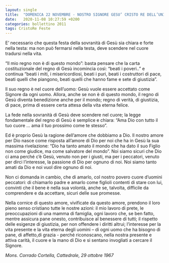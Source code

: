 ```yaml
---
layout: single
title:  "DOMENICA 22 NOVEMBRE - NOSTRO SIGNORE GESU’ CRISTO RE DELL’UNIVERSO"
date:   2020-11-08 10:27:59 +0200
categories: bollettino 2011
tags: CristoRe Feste
---
```


E’ necessario che questa festa della sovranità di Gesù sia chiara e forte nella testa: ma non può fermarsi nella testa, deve scendere nel cuore tradursi nella vita.

“Il mio regno non è di questo mondo”: basta pensare che la carta costituzionale del regno di Gesù incomincia così: “beati i poveri..” e continua “beati i miti, i misericordiosi, beati i puri, beati i costruttori di pace, beati quelli che piangono, beati quelli che hanno fame e sete di giustizia”.

Il suo regno è nel cuore dell’uomo: Gesù vuole essere accettato come Signore da ogni uomo. Allora, anche se non è di questo mondo, il regno di Gesù diventa benedizione anche per il mondo; regno di verità, di giustizia, di pace, prima di essere certa attesa della vita eterna felice.

La fede nella sovranità di Gesù deve scendere nel cuore; la legge fondamentale del regno di Gesù è semplice e chiara: “Ama Dio con tutto il tuo cuore ... ama il tuo prossimo come te stesso”.

Ed è proprio Gesù la ragione dell’amore che dobbiamo a Dio. Il 
nostro amore per Dio nasce come risposta all’amore di Dio per noi che ha in Gesù la sua massima rivelazione: “Dio ha tanto amato il mondo che ha dato il suo Figlio non come giudice, ma come salvatore del mondo”. Noi siamo sicuri che Dio ci ama perché c’è Gesù, venuto non per i giusti, ma per i peccatori, venuto per dirci l’interesse, la passione di Dio per ognuno di noi. Noi siamo tanto amati da Dio e noi vuol dire ognuno di noi. 

Non ci domanda in cambio, che di amarlo, col nostro povero cuore d’uomini peccatori: di chiamarlo padre e amarlo come figlioli contenti di stare con lui, convinti che il bene è nella sua volontà, anche se, talvolta, difficile da comprendere e da accettare, sicuri delle sue promesse. 

Nella cornice di questo amore, vivificate da questo amore, prendono il loro pieno senso cristiano tutte le nostre azioni: il mio lavoro di prete, le preoccupazioni di una mamma di famiglia, ogni lavoro che, se ben fatto, mentre assicura pane onesto, contribuisce al benessere di tutti; il rispetto delle esigenze di giustizia, per non offendere i diritti altrui; l’interesse per la vita presente e la vita eterna degli uomini – di ogni uomo che ha bisogno di pane, di affetto,di grazia - perché riconoscano, nella nostra presente e attiva carità, il cuore e la mano di Dio e si sentano invogliati a cercare il Signore.

*Mons. Corrado Cortella, Cattedrale, 29 ottobre 1967*




